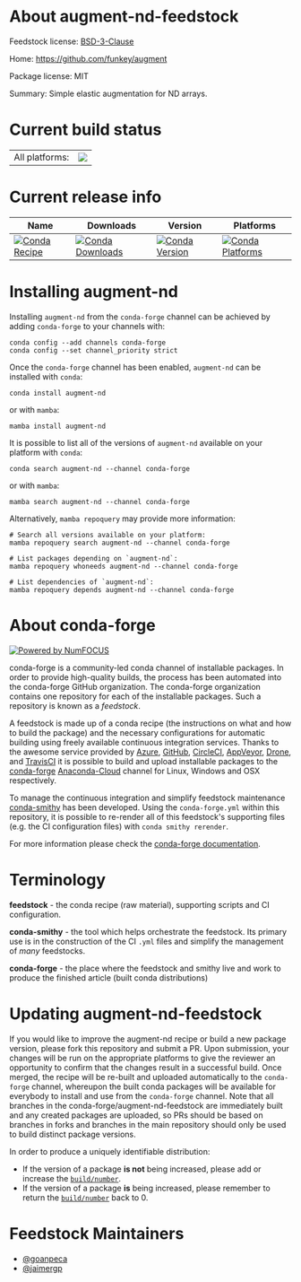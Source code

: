 About augment-nd-feedstock
==========================

Feedstock license: [BSD-3-Clause](https://github.com/conda-forge/augment-nd-feedstock/blob/main/LICENSE.txt)

Home: https://github.com/funkey/augment

Package license: MIT

Summary: Simple elastic augmentation for ND arrays.

Current build status
====================


<table><tr><td>All platforms:</td>
    <td>
      <a href="https://dev.azure.com/conda-forge/feedstock-builds/_build/latest?definitionId=16617&branchName=main">
        <img src="https://dev.azure.com/conda-forge/feedstock-builds/_apis/build/status/augment-nd-feedstock?branchName=main">
      </a>
    </td>
  </tr>
</table>

Current release info
====================

| Name | Downloads | Version | Platforms |
| --- | --- | --- | --- |
| [![Conda Recipe](https://img.shields.io/badge/recipe-augment--nd-green.svg)](https://anaconda.org/conda-forge/augment-nd) | [![Conda Downloads](https://img.shields.io/conda/dn/conda-forge/augment-nd.svg)](https://anaconda.org/conda-forge/augment-nd) | [![Conda Version](https://img.shields.io/conda/vn/conda-forge/augment-nd.svg)](https://anaconda.org/conda-forge/augment-nd) | [![Conda Platforms](https://img.shields.io/conda/pn/conda-forge/augment-nd.svg)](https://anaconda.org/conda-forge/augment-nd) |

Installing augment-nd
=====================

Installing `augment-nd` from the `conda-forge` channel can be achieved by adding `conda-forge` to your channels with:

```
conda config --add channels conda-forge
conda config --set channel_priority strict
```

Once the `conda-forge` channel has been enabled, `augment-nd` can be installed with `conda`:

```
conda install augment-nd
```

or with `mamba`:

```
mamba install augment-nd
```

It is possible to list all of the versions of `augment-nd` available on your platform with `conda`:

```
conda search augment-nd --channel conda-forge
```

or with `mamba`:

```
mamba search augment-nd --channel conda-forge
```

Alternatively, `mamba repoquery` may provide more information:

```
# Search all versions available on your platform:
mamba repoquery search augment-nd --channel conda-forge

# List packages depending on `augment-nd`:
mamba repoquery whoneeds augment-nd --channel conda-forge

# List dependencies of `augment-nd`:
mamba repoquery depends augment-nd --channel conda-forge
```


About conda-forge
=================

[![Powered by
NumFOCUS](https://img.shields.io/badge/powered%20by-NumFOCUS-orange.svg?style=flat&colorA=E1523D&colorB=007D8A)](https://numfocus.org)

conda-forge is a community-led conda channel of installable packages.
In order to provide high-quality builds, the process has been automated into the
conda-forge GitHub organization. The conda-forge organization contains one repository
for each of the installable packages. Such a repository is known as a *feedstock*.

A feedstock is made up of a conda recipe (the instructions on what and how to build
the package) and the necessary configurations for automatic building using freely
available continuous integration services. Thanks to the awesome service provided by
[Azure](https://azure.microsoft.com/en-us/services/devops/), [GitHub](https://github.com/),
[CircleCI](https://circleci.com/), [AppVeyor](https://www.appveyor.com/),
[Drone](https://cloud.drone.io/welcome), and [TravisCI](https://travis-ci.com/)
it is possible to build and upload installable packages to the
[conda-forge](https://anaconda.org/conda-forge) [Anaconda-Cloud](https://anaconda.org/)
channel for Linux, Windows and OSX respectively.

To manage the continuous integration and simplify feedstock maintenance
[conda-smithy](https://github.com/conda-forge/conda-smithy) has been developed.
Using the ``conda-forge.yml`` within this repository, it is possible to re-render all of
this feedstock's supporting files (e.g. the CI configuration files) with ``conda smithy rerender``.

For more information please check the [conda-forge documentation](https://conda-forge.org/docs/).

Terminology
===========

**feedstock** - the conda recipe (raw material), supporting scripts and CI configuration.

**conda-smithy** - the tool which helps orchestrate the feedstock.
                   Its primary use is in the construction of the CI ``.yml`` files
                   and simplify the management of *many* feedstocks.

**conda-forge** - the place where the feedstock and smithy live and work to
                  produce the finished article (built conda distributions)


Updating augment-nd-feedstock
=============================

If you would like to improve the augment-nd recipe or build a new
package version, please fork this repository and submit a PR. Upon submission,
your changes will be run on the appropriate platforms to give the reviewer an
opportunity to confirm that the changes result in a successful build. Once
merged, the recipe will be re-built and uploaded automatically to the
`conda-forge` channel, whereupon the built conda packages will be available for
everybody to install and use from the `conda-forge` channel.
Note that all branches in the conda-forge/augment-nd-feedstock are
immediately built and any created packages are uploaded, so PRs should be based
on branches in forks and branches in the main repository should only be used to
build distinct package versions.

In order to produce a uniquely identifiable distribution:
 * If the version of a package **is not** being increased, please add or increase
   the [``build/number``](https://docs.conda.io/projects/conda-build/en/latest/resources/define-metadata.html#build-number-and-string).
 * If the version of a package **is** being increased, please remember to return
   the [``build/number``](https://docs.conda.io/projects/conda-build/en/latest/resources/define-metadata.html#build-number-and-string)
   back to 0.

Feedstock Maintainers
=====================

* [@goanpeca](https://github.com/goanpeca/)
* [@jaimergp](https://github.com/jaimergp/)

